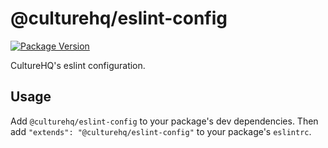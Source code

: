 # @culturehq/eslint-config

[![Package Version](https://img.shields.io/npm/v/@culturehq/eslint-config.svg)](https://www.npmjs.com/package/@culturehq/eslint-config)

CultureHQ's eslint configuration.

## Usage

Add `@culturehq/eslint-config` to your package's dev dependencies. Then add `"extends": "@culturehq/eslint-config"` to your package's `eslintrc`.
